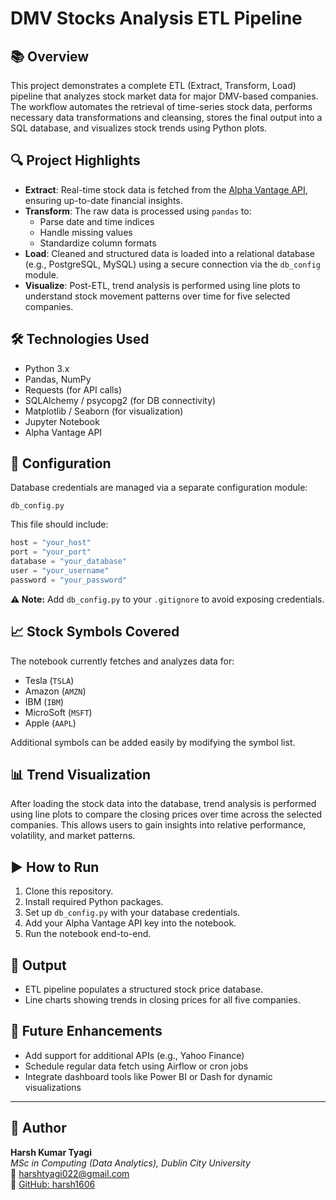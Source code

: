 # DMV Stocks Analysis ETL Pipeline

## 📚 Overview

This project demonstrates a complete ETL (Extract, Transform, Load) pipeline that analyzes stock market data for major DMV-based companies. The workflow automates the retrieval of time-series stock data, performs necessary data transformations and cleansing, stores the final output into a SQL database, and visualizes stock trends using Python plots.

## 🔍 Project Highlights

- **Extract**: Real-time stock data is fetched from the [Alpha Vantage API](https://www.alphavantage.co/), ensuring up-to-date financial insights.
- **Transform**: The raw data is processed using `pandas` to:
  - Parse date and time indices
  - Handle missing values
  - Standardize column formats
- **Load**: Cleaned and structured data is loaded into a relational database (e.g., PostgreSQL, MySQL) using a secure connection via the `db_config` module.
- **Visualize**: Post-ETL, trend analysis is performed using line plots to understand stock movement patterns over time for five selected companies.

## 🛠 Technologies Used

- Python 3.x
- Pandas, NumPy
- Requests (for API calls)
- SQLAlchemy / psycopg2 (for DB connectivity)
- Matplotlib / Seaborn (for visualization)
- Jupyter Notebook
- Alpha Vantage API

## 🔐 Configuration

Database credentials are managed via a separate configuration module:

```
db_config.py
```

This file should include:

```python
host = "your_host"
port = "your_port"
database = "your_database"
user = "your_username"
password = "your_password"
```

**⚠️ Note:** Add `db_config.py` to your `.gitignore` to avoid exposing credentials.

## 📈 Stock Symbols Covered

The notebook currently fetches and analyzes data for:
- Tesla (`TSLA`)
- Amazon (`AMZN`)
- IBM (`IBM`)
- MicroSoft (`MSFT`)
- Apple (`AAPL`)

Additional symbols can be added easily by modifying the symbol list.

## 📊 Trend Visualization

After loading the stock data into the database, trend analysis is performed using line plots to compare the closing prices over time across the selected companies. This allows users to gain insights into relative performance, volatility, and market patterns.

## ▶️ How to Run

1. Clone this repository.
2. Install required Python packages.
3. Set up `db_config.py` with your database credentials.
4. Add your Alpha Vantage API key into the notebook.
5. Run the notebook end-to-end.

## 📂 Output

- ETL pipeline populates a structured stock price database.
- Line charts showing trends in closing prices for all five companies.

## 📌 Future Enhancements

- Add support for additional APIs (e.g., Yahoo Finance)
- Schedule regular data fetch using Airflow or cron jobs
- Integrate dashboard tools like Power BI or Dash for dynamic visualizations

---

## 👤 Author

**Harsh Kumar Tyagi**  
*MSc in Computing (Data Analytics), Dublin City University*  
📧 [harshtyagi022@gmail.com](mailto:harshtyagi022@gmail.com)  
🔗 [GitHub: harsh1606](https://github.com/harsh1606)
